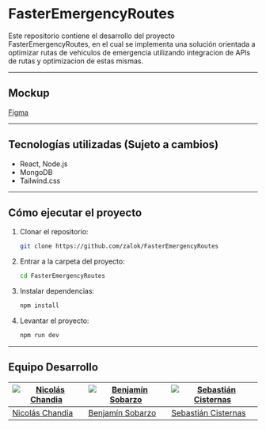 # FasterEmergencyRoutes

Este repositorio contiene el desarrollo del proyecto FasterEmergencyRoutes, en el cual se implementa una solución orientada a optimizar rutas de vehiculos de emergencia utilizando integracion de APIs de rutas y optimizacion de estas mismas.

---

## Mockup 
[Figma](https://www.figma.com/design/Nbr4ic6qkyIvukWEjw4q6u/Figma-basics?node-id=2602-621&t=waddBTibt4OU4f6X-1)


---

## Tecnologías utilizadas (Sujeto a cambios)
- React, Node.js
- MongoDB
- Tailwind.css

---

## Cómo ejecutar el proyecto
1. Clonar el repositorio:
   ```bash
   git clone https://github.com/zalok/FasterEmergencyRoutes
   ```
2. Entrar a la carpeta del proyecto:
    ```bash
    cd FasterEmergencyRoutes
    ```
3. Instalar dependencias:
    ```bash
    npm install
    ```
4. Levantar el proyecto:
    ```bash
    npm run dev
    ```

---

## Equipo Desarrollo
| [![Nicolás Chandia](https://avatars.githubusercontent.com/u/74801004?v=4)](https://github.com/zalok) | [![Benjamín Sobarzo](https://avatars.githubusercontent.com/u/111206726?v=4)](https://github.com/blosttt) | [![Sebastián Cisternas](https://avatars.githubusercontent.com/u/74798536?v=4)](https://github.com/Oricalco) |
|---|---|---|
| [Nicolás Chandia](https://github.com/zalok) | [Benjamín Sobarzo](https://github.com/blosttt) | [Sebastián Cisternas](https://github.com/Oricalco) |
